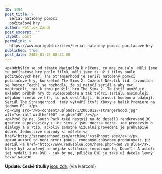 ```yaml
---
ID: 1494
post_title: >
  Seriál natáčený pomocí
  počítačové hry
author: Patrick Zandl
post_excerpt: ""
layout: post
permalink: >
  https://www.marigold.cz/item/serial-nataceny-pomoci-pocitacove-hry
published: true
post_date: 2005-01-26 08:31:00
---
```

	<p>Odchýlím se od tématu Marigolda k něčemu, co mne zaujalo. Měli jsme tu počítačové hry podle filmů, měli jsme tu už i filmy podle počítačových her. The Strangerhood je seriál natočený pomocí počítačové hry, konkrétně The Sims 2. Cožeto? Několik lidí (zvoucích se Roster Teeth) se rozhodlo, že si natočí seriál a aby moc neutráceli, tak k tomu použili hru The Sims 2. Ta totiž umožňuje ukládat průběh hry do videosouboru a tak tvůrci seriálu nasimulují nějakou scénku ve hře, tu pak sestříhají, doprovodí hudbou a odabují. Seriál The Strangerhood  tedy vytváří čtyři Xboxy a balík Premiere na jednom PC. </p>
	<p><img src="/wp-content/uploads/1/20050126-strangerhood.jpg" alt="seriál" width="300" height="45" /></p>
	<p>Proč by ne, South Park také nestojí na do detailů renderované 3G grafice a postavičky z The Sims 2 jsou docela věrné. Jde především o dialogy a o vtip, ačkoliv samotné vizuální provedení je překvapivě dobré. Jednotlivé epizody si můžete <a href="http://strangerhood.com/archive/">stáhnout zde</a>.</p>
	<p>Od autorů to není první pokus. Podobným způsobem produkovali již seriál <a href="http://www.redvsblue.com/home.php">Red vs Blue</a>, který byl založený na nějaké střílečce (nepoznám to, Doom?). A autoři jej vydali i na DVD - jak by ne, pálička DVD je také už docela levný tovar &#8230;
</p>
	<p><b>Update: české titulky</b> <a href="http://www.thesims2.cz/strangerhood/index.htm">jsou zde</a>, (via Marconi)
</p>